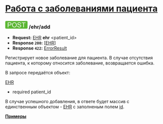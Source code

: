[Работа с заболеваниями пациента](../index.md)
=====================================================

<a name="add"/>

### ![POST](../../../img/post.png) /ehr/add
* **Request:** [EHR](../../../types/types.md#ehr) **ehr** <patient_id>
* **Response ```200```:** [[EHR](../../../types/types.md#ehr)]
* **Response ```422```:** [ErrorResult](../../../types/types.md#errorresult)

Регистрирует новое заболевание для пациента. В случае отсутствия пациента, к которому относится заболевание, возвращается ошибка.

В запросе передаётся объект:

[EHR](../../../types/types.md#ehr)
* required patient_id

В случае успешного добавления, в ответе будет массив с единственным объектом - 
[EHR](../../../types/types.md#ehr) с заполненым полем [id](../../../types/types.md#ehr).

**[Примеры](examples/add.md)**